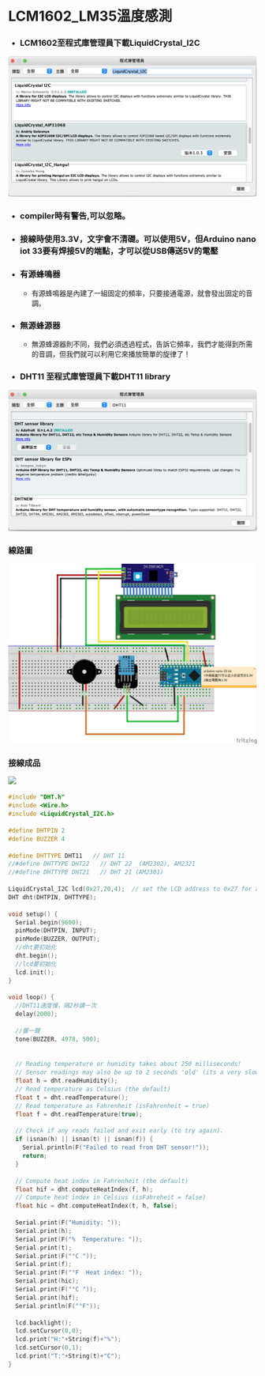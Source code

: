 # LCM1602_LM35溫度感測

- ### LCM1602至程式庫管理員下載LiquidCrystal_I2C

![](pic1.png)

- ### compiler時有警告,可以忽略。
- ### 接線時使用3.3V，文字會不清礎。可以使用5V，但Arduino nano iot 33要有焊接5V的端點，才可以從USB傳送5V的電壓

- ### 有源蜂鳴器
	- 有源蜂鳴器是內建了一組固定的頻率，只要接通電源，就會發出固定的音調。

- ### 無源蜂源器
	- 無源蜂源器則不同，我們必須透過程式，告訴它頻率，我們才能得到所需的音調，但我們就可以利用它來播放簡單的旋律了！

- ### DHT11 至程式庫管理員下載DHT11 library

![](pic2.png)


### 線路圖
![](lcm1602_DHT11_bb.png)

### 接線成品
![](IMG_0529.png)



```C++
#include "DHT.h"
#include <Wire.h> 
#include <LiquidCrystal_I2C.h>

#define DHTPIN 2 
#define BUZZER 4    

#define DHTTYPE DHT11   // DHT 11
//#define DHTTYPE DHT22   // DHT 22  (AM2302), AM2321
//#define DHTTYPE DHT21   // DHT 21 (AM2301)

LiquidCrystal_I2C lcd(0x27,20,4);  // set the LCD address to 0x27 for a 16 chars and 2 line display
DHT dht(DHTPIN, DHTTYPE);

void setup() {  
  Serial.begin(9600);
  pinMode(DHTPIN, INPUT);
  pinMode(BUZZER, OUTPUT);
  //dht要初始化
  dht.begin();
  //lcd要初始化
  lcd.init();
}

void loop() {
  //DHT11速度慢，隔2秒讀一次
  delay(2000);

  //響一聲
  tone(BUZZER, 4978, 500);
  
  
  // Reading temperature or humidity takes about 250 milliseconds!
  // Sensor readings may also be up to 2 seconds 'old' (its a very slow sensor)
  float h = dht.readHumidity();
  // Read temperature as Celsius (the default)
  float t = dht.readTemperature();
  // Read temperature as Fahrenheit (isFahrenheit = true)
  float f = dht.readTemperature(true);

  // Check if any reads failed and exit early (to try again).
  if (isnan(h) || isnan(t) || isnan(f)) {
    Serial.println(F("Failed to read from DHT sensor!"));
    return;
  }

  // Compute heat index in Fahrenheit (the default)
  float hif = dht.computeHeatIndex(f, h);
  // Compute heat index in Celsius (isFahreheit = false)
  float hic = dht.computeHeatIndex(t, h, false);

  Serial.print(F("Humidity: "));
  Serial.print(h);
  Serial.print(F("%  Temperature: "));
  Serial.print(t);
  Serial.print(F("°C "));
  Serial.print(f);
  Serial.print(F("°F  Heat index: "));
  Serial.print(hic);
  Serial.print(F("°C "));
  Serial.print(hif);
  Serial.println(F("°F"));

  lcd.backlight();
  lcd.setCursor(0,0);
  lcd.print("H:"+String(f)+"%");
  lcd.setCursor(0,1);
  lcd.print("T:"+String(t)+"C");
}
```

